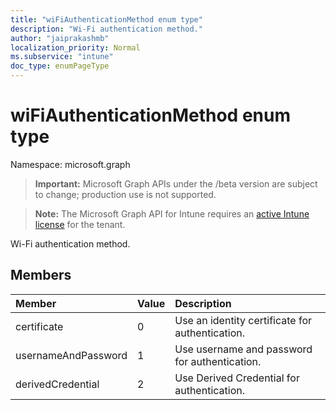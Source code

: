 ```yaml
---
title: "wiFiAuthenticationMethod enum type"
description: "Wi-Fi authentication method."
author: "jaiprakashmb"
localization_priority: Normal
ms.subservice: "intune"
doc_type: enumPageType
---
```


# wiFiAuthenticationMethod enum type

Namespace: microsoft.graph
> **Important:** Microsoft Graph APIs under the /beta version are subject to change; production use is not supported.

> **Note:** The Microsoft Graph API for Intune requires an [active Intune license](https://go.microsoft.com/fwlink/?linkid=839381) for the tenant.


Wi-Fi authentication method.

## Members
|Member|Value|Description|
|:---|:---|:---|
|certificate|0|Use an identity certificate for authentication.|
|usernameAndPassword|1|Use username and password for authentication.|
|derivedCredential|2|Use Derived Credential for authentication.|
